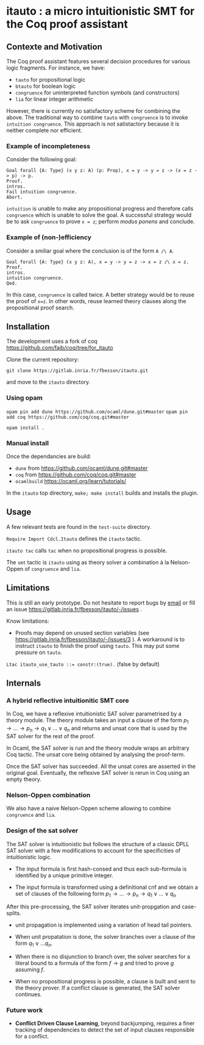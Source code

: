 # itauto : a micro intuitionistic SMT for the Coq proof assistant

## Contexte and Motivation

The Coq proof assistant features several decision procedures for various logic fragments.
For instance, we have:

- `tauto` for propositional logic 
- `btauto` for boolean logic 
- `congruence` for uninterpreted function symbols (and constructors)
- `lia` for linear integer arithmetic 

However, there is currently no satisfactory scheme for combining the
above.  The traditional way to combine `tauto` with `congruence` is to
invoke `intuition congruence`. This approach is not satistactory
because it is neither complete nor efficient.  

### Example of incompleteness

Consider the following goal:

```coq
Goal forall {A: Type} (x y z: A) (p: Prop), x = y -> y = z -> (x = z -> p) -> p.
Proof.
intros.
Fail intuition congruence.
Abort.
```
`intuition` is unable to make any propositional progress and
therefore calls `congruence` which is unable to solve the goal. 
A successful strategy would be to ask `congruence` to prove `x = z`; perform *modus ponens* and conclude.

### Example of (non-)efficiency

Consider a smiliar goal where the conclusion is of the form `A /\ A`.

```coq
Goal forall {A: Type} (x y z: A), x = y -> y = z -> x = z /\ x = z.
Proof.
intros.
intuition congruence.
Qed.
```

In this case, `congruence` is called twice. A better strategy would be to reuse the proof of `x=z`.
In other words, reuse learned theory clauses along the propositional proof search.

## Installation

The development uses a fork of coq https://github.com/fajb/coq/tree/for_itauto

Clone the current repository:

`git clone https://gitlab.inria.fr/fbesson/itauto.git`

and move to the `itauto` directory.

### Using opam

`opam pin add dune https://github.com/ocaml/dune.git#master`
`opam pin add coq https://github.com/coq/coq.git#master`

`opam install .`

### Manual install

Once the dependancies are build:

- `dune` from https://github.com/ocaml/dune.git#master
- `coq` from https://github.com/coq/coq.git#master
- `ocamlbuild` https://ocaml.org/learn/tutorials/

In the `itauto` top directory, `make; make install` builds and installs the plugin.

## Usage

A few relevant tests are found in the `test-suite` directory.

`Require Import Cdcl.Itauto` defines the `itauto` tactic.  

`itauto tac` calls `tac` when no propositional progress is possible.

The `smt` tactic is `itauto` using as theory solver a combination à la Nelson-Oppen of `congruence` and `lia`.

## Limitations

This is still an early prototype. Do not hesitate to report bugs by [email](mailto:frederic.besson@inria.fr) 
or fill an issue https://gitlab.inria.fr/fbesson/itauto/-/issues .

Know limitations:

- Proofs may depend on unused section variables (see https://gitlab.inria.fr/fbesson/itauto/-/issues/3 ). 
  A workaround is to instruct `itauto` to finish the proof using `tauto`. This may put some pressure on `tauto`.

`Ltac itauto_use_tauto ::= constr:(true).` (false by default)


## Internals

### A hybrid reflective intuitionitic SMT core

In Coq, we have a reflexive intuitionistic SAT solver parametrised by a
theory module.  The theory module takes an input a clause of the form
$`p_1 \to \dots \to p_n \to q_1 \lor \dots \lor q_n`$
and returns and unsat core that
is used by the SAT solver for the rest of the proof.

In Ocaml, the SAT solver is run and the theory module wraps an arbitrary
Coq tactic. The unsat core being obtained by analysing the proof-term.

Once the SAT solver has succeeded. All the unsat cores are asserted in
the original goal. Eventually, the reflexive SAT solver is rerun  in Coq
using an empty theory.

### Nelson-Oppen combination

We also have a naive Nelson-Oppen scheme allowing to combine `congruence` and `lia`.

### Design of the sat solver

The SAT solver is intuitionistic but follows the structure of a
classic DPLL SAT solver with a few modifications to account for the
specificities of intuitionistic logic.  

- The input formula is first hash-consed and thus each sub-formula is
identified by a unique primitive integer.

- The input formula is transformed using a definitional cnf
and we obtain a set of clauses of the following form $` p_1 \to \dots
\to p_n \to q_1 \lor \dots \lor q_n `$ 

After this pre-processing, the SAT solver iterates unit-propgation and
case-splits.

- unit propagation is implemented using a variation of head tail pointers.

- When unit propatation is done, the solver branches over a clause of
the form $` q_1 \lor \dots q_n `$. 

- When there is no disjunction to branch over, the solver searches for
a literal bound to a formula of the form $`f \to g `$ and tried to
prove $`g`$ assuming $`f`$.  

- When no propositional progress is possible, a clause is built and
sent to the theory prover. If a conflict clause is generated, the SAT
solver continues.

### Future work

- **Conflict Driven Clause Learning**, beyond backjumping, requires a
  finer tracking of dependencies to detect the set of input clauses
  responsible for a conflict.

